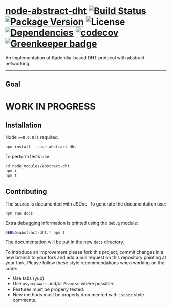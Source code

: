 # [node-abstract-dht](https://github.com/walasek/node-abstract-dht) [![Build Status](https://img.shields.io/travis/walasek/node-abstract-dht.svg?style=flat-square)](https://travis-ci.org/walasek/node-abstract-dht)  [![Package Version](https://img.shields.io/npm/v/abstract-dht.svg?style=flat-square)](https://www.npmjs.com/walasek/node-abstract-dht) ![License](https://img.shields.io/npm/l/abstract-dht.svg?style=flat-square) [![Dependencies](https://david-dm.org/walasek/node-abstract-dht.svg)](https://david-dm.org/walasek/node-abstract-dht.svg)  [![codecov](https://codecov.io/gh/walasek/node-abstract-dht/branch/master/graph/badge.svg)](https://codecov.io/gh/walasek/node-abstract-dht) [![Greenkeeper badge](https://badges.greenkeeper.io/walasek/node-abstract-dht.svg)](https://greenkeeper.io/)

An implementation of Kademlia-based DHT protocol with abstract networking.

---

## Goal

# WORK IN PROGRESS

## Installation

Node `>=8.9.0` is required.

```bash
npm install --save abstract-dht
```

To perform tests use:

```bash
cd node_modules/abstract-dht
npm i
npm t
```

## Contributing

The source is documented with JSDoc. To generate the documentation use:

```bash
npm run docs
```

Extra debugging information is printed using the `debug` module:

```bash
DEBUG=abstract-dht:* npm t
```

The documentation will be put in the new `docs` directory.

To introduce an improvement please fork this project, commit changes in a new branch to your fork and add a pull request on this repository pointing at your fork. Please follow these style recommendations when working on the code:

* Use tabs (yup).
* Use `async`/`await` and/or `Promise` where possible.
* Features must be properly tested.
* New methods must be properly documented with `jscode` style comments.